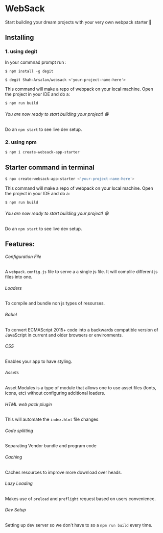 # WebSack
Start building your dream projects with your very own webpack starter 🥡

## Installing

### 1. using degit 

In your commnad prompt run : 

``` $ npm install -g degit ```

``` $ degit Shah-Arsalan/websack <'your-project-name-here'> ```

This command will make a repo of webpack on your local machine. Open the project in your IDE and do a:
```bash
$ npm run build
```
###### You are now ready to start building your project! 😀

Do an ``` npm start ``` to see live dev setup.



### 2. using npm
```bash
$ npm i create-websack-app-starter
```
## Starter command in terminal 
```bash
$ npx create-websack-app-starter <'your-project-name-here'>
```
This command will make a repo of webpack on your local machine. Open the project in your IDE and do a:
```bash
$ npm run build
```
###### You are now ready to start building your project! 😀

Do an ``` npm start ``` to see live dev setup.

## Features: 
###### Configuration File

A ```webpack.config.js``` file to serve a a single js file. It will complile different js files into one.

###### Loaders

To compile and bundle non js types of resourses.

###### Babel

To convert ECMAScript 2015+ code into a backwards compatible version of JavaScript in current and older browsers or environments.

###### CSS

Enables your app to have styling.

###### Assets

Asset Modules is a type of module that allows one to use asset files (fonts, icons, etc) without configuring additional loaders.

###### HTML web pack plugin

This will automate the ```index.html``` file changes

###### Code splitting

Separating Vendor bundle and program code

###### Caching

Caches resources to improve more download over heads.

###### Lazy Loading

Makes use of `preload` and `preflight` request based on users convenience.

###### Dev Setup

Setting up dev server so we don't have to so a ```npm run build``` every time.
